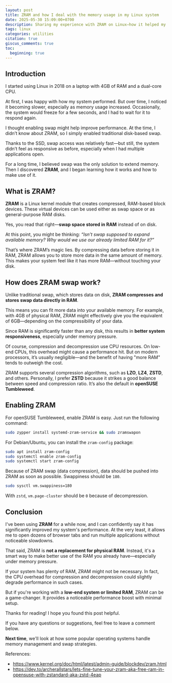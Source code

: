 ```yaml
---
layout: post
title: ZRAM and how I deal with the memory usage in my Linux system
date: 2025-05-30 15:09:00+0700
description: Sharing my experience with ZRAM on Linux—how it helped my low-RAM laptop feel faster by using compressed swap in RAM.
tags: linux
categories: utilities
citation: true
giscus_comments: true
toc:
  beginning: true
---
```


## Introduction

I started using Linux in 2018 on a laptop with 4GB of RAM and a dual-core CPU.

At first, I was happy with how my system performed. But over time, I noticed it becoming slower, especially as memory usage increased. Occasionally, the system would freeze for a few seconds, and I had to wait for it to respond again.

I thought enabling swap might help improve performance. At the time, I didn’t know about ZRAM, so I simply enabled traditional disk-based swap.

Thanks to the SSD, swap access was relatively fast—but still, the system didn’t feel as responsive as before, especially when I had multiple applications open.

For a long time, I believed swap was the only solution to extend memory. Then I discovered **ZRAM**, and I began learning how it works and how to make use of it.

## What is ZRAM?

**ZRAM** is a Linux kernel module that creates compressed, RAM-based block devices. These virtual devices can be used either as swap space or as general-purpose RAM disks.

Yes, you read that right—**swap space stored in RAM** instead of on disk.

At this point, you might be thinking: _“Isn’t swap supposed to expand available memory? Why would we use our already limited RAM for it?”_

That’s where ZRAM’s magic lies. By compressing data before storing it in RAM, ZRAM allows you to store more data in the same amount of memory. This makes your system feel like it has more RAM—without touching your disk.

## How does ZRAM swap work?

Unlike traditional swap, which stores data on disk, **ZRAM compresses and stores swap data directly in RAM**.

This means you can fit more data into your available memory. For example, with 4GB of physical RAM, ZRAM might effectively give you the equivalent of 6GB—depending on the compressibility of your data.

Since RAM is significantly faster than any disk, this results in **better system responsiveness**, especially under memory pressure.

Of course, compression and decompression use CPU resources. On low-end CPUs, this overhead might cause a performance hit. But on modern processors, it’s usually negligible—and the benefit of having "more RAM" tends to outweigh the cost.

ZRAM supports several compression algorithms, such as **LZO**, **LZ4**, **ZSTD**, and others. Personally, I prefer **ZSTD** because it strikes a good balance between speed and compression ratio. It’s also the default in **openSUSE Tumbleweed**.

## Enabling ZRAM

For openSUSE Tumbleweed, enable ZRAM is easy. Just run the following command:

```sh
sudo zypper install systemd-zram-service && sudo zramswapon
```

For Debian/Ubuntu, you can install the `zram-config` package:

```sh
sudo apt install zram-config
sudo systemctl enable zram-config
sudo systemctl start zram-config
```

Because of ZRAM swap (data compression), data should be pushed into ZRAM as soon as possible. Swappiness should be `180`.

```bash
sudo sysctl vm.swappiness=180
```

With `zstd`, `vm.page-cluster` should be `0` because of decompression.

## Conclusion

I've been using **ZRAM** for a while now, and I can confidently say it has significantly improved my system's performance. At the very least, it allows me to open dozens of browser tabs and run multiple applications without noticeable slowdowns.

That said, ZRAM is **not a replacement for physical RAM**. Instead, it's a smart way to make better use of the RAM you already have—especially under memory pressure.

If your system has plenty of RAM, ZRAM might not be necessary. In fact, the CPU overhead for compression and decompression could slightly degrade performance in such cases.

But if you're working with a **low-end system or limited RAM**, ZRAM can be a game-changer. It provides a noticeable performance boost with minimal setup.

Thanks for reading! I hope you found this post helpful.

If you have any questions or suggestions, feel free to leave a comment below.

**Next time**, we'll look at how some popular operating systems handle memory management and swap strategies.

References:

- https://www.kernel.org/doc/html/latest/admin-guide/blockdev/zram.html
- https://dev.to/archerallstars/lets-fine-tune-your-zram-aka-free-ram-in-opensuse-with-zstandard-aka-zstd-4eap
